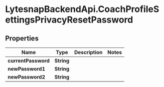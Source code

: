 # LytesnapBackendApi.CoachProfileSettingsPrivacyResetPassword

## Properties

Name | Type | Description | Notes
------------ | ------------- | ------------- | -------------
**currentPassword** | **String** |  | 
**newPassword1** | **String** |  | 
**newPassword2** | **String** |  | 


